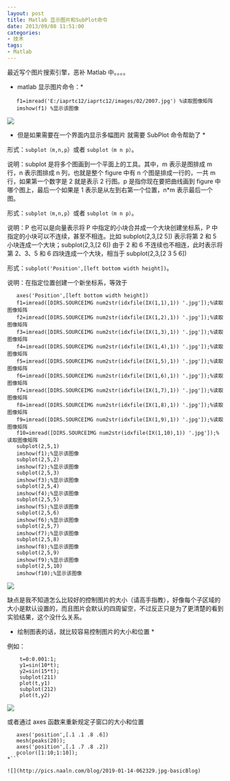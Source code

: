 ```yaml
---
layout: post
title: Matlab 显示图片和SubPlot命令
date: 2013/09/08 11:51:00
categories:
- 技术
tags:
- Matlab
---
```


最近写个图片搜索引擎，恶补 Matlab 中。。。。

- matlab 显示图片命令：*

```
   f1=imread('E:/iaprtc12/iaprtc12/images/02/2007.jpg') %读取图像矩阵
   imshow(f1) %显示该图像
```

![](http://pics.naaln.com/blog/2019-01-14-062323.jpg-basicBlog)

- 但是如果需要在一个界面内显示多幅图片 就需要 SubPlot 命令帮助了 *

形式：`subplot（m,n,p`）或者 `subplot（m n p）`。

说明：subplot 是将多个图画到一个平面上的工具。其中，m 表示是图排成 m 行，n 表示图排成 n 列，也就是整个 figure 中有 n 个图是排成一行的，一共 m 行，如果第一个数字是 2 就是表示 2 行图。p 是指你现在要把曲线画到 figure 中哪个图上，最后一个如果是 1 表示是从左到右第一个位置，n*m 表示最后一个图。

形式：`subplot（m,n,p`）或者 `subplot（m n p）`。

说明：P 也可以是向量表示将 P 中指定的小块合并成一个大块创建坐标系，P 中指定的小块可以不连续，甚至不相连。比如 subplot(2,3,[2 5]) 表示将第 2 和 5 小块连成一个大块；subplot(2,3,[2 6]) 由于 2 和 6 不连续也不相连，此时表示将第 2、3、5 和 6 四块连成一个大块，相当于 subplot(2,3,[2 3 5 6])

形式：`subplot('Position',[left bottom width height])`。

说明：在指定位置创建一个新坐标系，等效于

```
   axes('Position',[left bottom width height])
   f1=imread([DIRS.SOURCEIMG num2str(idxfile(IX(1,1),1)) '.jpg']);%读取图像矩阵
   f2=imread([DIRS.SOURCEIMG num2str(idxfile(IX(1,2),1)) '.jpg']);%读取图像矩阵
   f3=imread([DIRS.SOURCEIMG num2str(idxfile(IX(1,3),1)) '.jpg']);%读取图像矩阵
   f4=imread([DIRS.SOURCEIMG num2str(idxfile(IX(1,4),1)) '.jpg']);%读取图像矩阵
   f5=imread([DIRS.SOURCEIMG num2str(idxfile(IX(1,5),1)) '.jpg']);%读取图像矩阵
   f6=imread([DIRS.SOURCEIMG num2str(idxfile(IX(1,6),1)) '.jpg']);%读取图像矩阵
   f7=imread([DIRS.SOURCEIMG num2str(idxfile(IX(1,7),1)) '.jpg']);%读取图像矩阵
   f8=imread([DIRS.SOURCEIMG num2str(idxfile(IX(1,8),1)) '.jpg']);%读取图像矩阵
   f9=imread([DIRS.SOURCEIMG num2str(idxfile(IX(1,9),1)) '.jpg']);%读取图像矩阵
   f10=imread([DIRS.SOURCEIMG num2str(idxfile(IX(1,10),1)) '.jpg']);%读取图像矩阵
   subplot(2,5,1)
   imshow(f1);%显示该图像
   subplot(2,5,2)
   imshow(f2);%显示该图像
   subplot(2,5,3)
   imshow(f3);%显示该图像
   subplot(2,5,4)
   imshow(f4);%显示该图像
   subplot(2,5,5)
   imshow(f5);%显示该图像
   subplot(2,5,6)
   imshow(f6);%显示该图像
   subplot(2,5,7)
   imshow(f7);%显示该图像
   subplot(2,5,8)
   imshow(f8);%显示该图像
   subplot(2,5,9)
   imshow(f9);%显示该图像
   subplot(2,5,10)
   imshow(f10);%显示该图像
```

![](http://pics.naaln.com/blog/2019-01-14-062326.jpg-basicBlog)

缺点是我不知道怎么比较好的控制图片的大小（请高手指教），好像每个子区域的大小是默认设置的，而且图片会默认的四周留空，不过反正只是为了更清楚的看到实验结果，这个没什么关系。

- 绘制图表的话，就比较容易控制图片的大小和位置 *

例如：

```
    t=0:0.001:1;
    y1=sin(10*t);
    y2=sin(15*t);
    subplot(211)
    plot(t,y1)
    subplot(212)
    plot(t,y2)
```

![](http://pics.naaln.com/blog/2019-01-14-062328.jpg-basicBlog)

或者通过 axes 函数来重新规定子窗口的大小和位置

```
   axes('position',[.1 .1 .8 .6])
   mesh(peaks(20));
   axes('position',[.1 .7 .8 .2])
   pcolor([1:10;1:10]);
*```

![](http://pics.naaln.com/blog/2019-01-14-062329.jpg-basicBlog)
